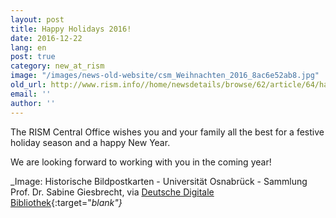 ```yaml
---
layout: post
title: Happy Holidays 2016!
date: 2016-12-22
lang: en
post: true
category: new_at_rism
image: "/images/news-old-website/csm_Weihnachten_2016_8ac6e52ab8.jpg"
old_url: http://www.rism.info//home/newsdetails/browse/62/article/64/happy-holidays-2016.html
email: ''
author: ''
---
```


The RISM Central Office wishes you and your family all the best for a festive holiday season and a happy New Year.

We are looking forward to working with you in the coming year!

_Image: Historische Bildpostkarten - Universität Osnabrück - Sammlung Prof. Dr. Sabine Giesbrecht, via [Deutsche Digitale Bibliothek](https://www.deutsche-digitale-bibliothek.de/item/67PMPI66HZFMV6DJPHB6NT7WSFTBZZ2A){:target="_blank"}_